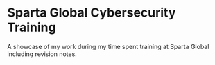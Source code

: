 # Sparta Global Cybersecurity Training
A showcase of my work during my time spent training at Sparta Global including revision notes.
